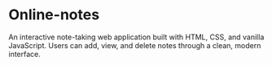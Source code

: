# Online-notes
An interactive note-taking web application built with HTML, CSS, and vanilla JavaScript. Users can add, view, and delete notes through a clean, modern interface.
